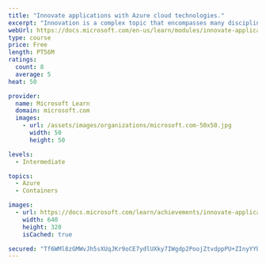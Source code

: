 ```yaml
---
title: "Innovate applications with Azure cloud technologies."
excerpt: "Innovation is a complex topic that encompasses many disciplines. The agility of public cloud allows to quicker innovation cycles and quicker hypothesis verification. Learn how to use Azure cloud technologies to sustain your organization's innovation requirements."
webUrl: https://docs.microsoft.com/en-us/learn/modules/innovate-applications-with-azure-cloud-technologies/
type: course
price: Free
length: PT56M
ratings:
  count: 8
  average: 5
heat: 50

provider:
  name: Microsoft Learn
  domain: microsoft.com
  images:
    - url: /assets/images/organizations/microsoft.com-50x50.jpg
      width: 50
      height: 50

levels:
  - Intermediate

topics:
  - Azure
  - Containers

images:
  - url: https://docs.microsoft.com/learn/achievements/innovate-applications-azure-cloud-technologies-social.png
    width: 640
    height: 320
    isCached: true

secured: "Tf6WMl8zGMWvJh5sXUqJKr9oCE7ydlUXky7IWgdp2PoojZtvdppPU+ZInyYYbh6ECOTVBnrEcJsTcRzRz0PnnGQbbk7bDVxtQU7Wy15/PXXR+1C99wHU9eAJo+FJwRhbymDvus7ffbv6YFUFxivzk3iiFvf2sF1Dha5NM6Uopncs57XSOinwxE56hYgPPc3u/XSp+TfuxbkdHqiD4ICRWFt/OotBpQ5dw5/GumL0isTc13kv63PFb57EijNb07xgccH6xo+EhnwJ6UyAKy9MPklxdprP3+1FMC7xYxo/P179DN91QDGKkwqo/8auKPj0qys9We43JdNM8i3uFf488kTIF+JXXG0gLkFJh4ryeXAJfbK0NJWl4UEHC4QOHqm21EltCEi2Ak4AwYTcTi3pxdD3964QnVrSkrDl5BLZ7Q0=;K4xjQz3XA7yz3EheTLpoVQ=="
---
```



